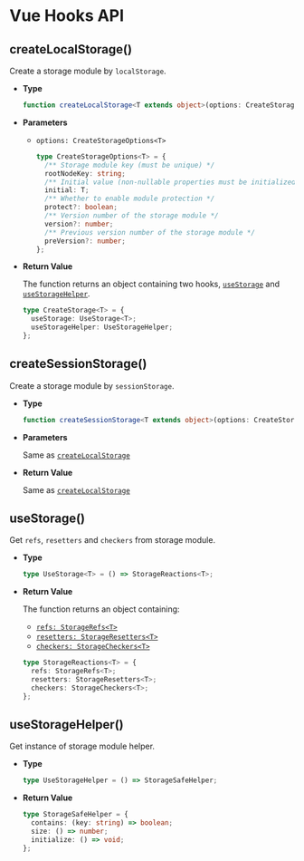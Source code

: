 # Vue Hooks API

## createLocalStorage()

Create a storage module by `localStorage`.

- **Type**

  ```ts
  function createLocalStorage<T extends object>(options: CreateStorageOptions<T>): CreateStorage<T>;
  ```

- **Parameters**

  - `options: CreateStorageOptions<T>`

    ```ts
    type CreateStorageOptions<T> = {
      /** Storage module key (must be unique) */
      rootNodeKey: string;
      /** Initial value (non-nullable properties must be initialized) */
      initial: T;
      /** Whether to enable module protection */
      protect?: boolean;
      /** Version number of the storage module */
      version?: number;
      /** Previous version number of the storage module */
      preVersion?: number;
    };
    ```

- **Return Value**

  The function returns an object containing two hooks, [`useStorage`](#usestorage) and [`useStorageHelper`](#usesstoragehelper).

  ```ts
  type CreateStorage<T> = {
    useStorage: UseStorage<T>;
    useStorageHelper: UseStorageHelper;
  };
  ```

## createSessionStorage()

Create a storage module by `sessionStorage`.

- **Type**

  ```ts
  function createSessionStorage<T extends object>(options: CreateStorageOptions<T>): CreateStorage<T>;
  ```

- **Parameters**

  Same as [`createLocalStorage`](#createlocalstorage)

- **Return Value**

  Same as [`createLocalStorage`](#createlocalstorage)

## useStorage()

Get `refs`, `resetters` and `checkers` from storage module.

- **Type**

  ```ts
  type UseStorage<T> = () => StorageReactions<T>;
  ```

- **Return Value**

  The function returns an object containing:

  - [`refs: StorageRefs<T>`](../type-definition/vue-hooks.html#storagerefs)
  - [`resetters: StorageResetters<T>`](../type-definition/vue-hooks.html#storageresetters)
  - [`checkers: StorageCheckers<T>`](../type-definition/vue-hooks.html#storagecheckers)

  ```ts
  type StorageReactions<T> = {
    refs: StorageRefs<T>;
    resetters: StorageResetters<T>;
    checkers: StorageCheckers<T>;
  };
  ```

## useStorageHelper()

Get instance of storage module helper.

- **Type**

  ```ts
  type UseStorageHelper = () => StorageSafeHelper;
  ```

- **Return Value**

  ```ts
  type StorageSafeHelper = {
    contains: (key: string) => boolean;
    size: () => number;
    initialize: () => void;
  };
  ```
